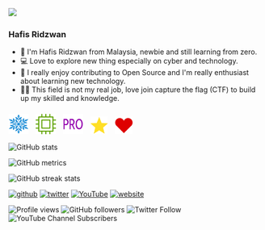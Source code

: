 ![](https://i.postimg.cc/tCYmd31H/ezgif-com-gif-maker-1.gif)
### Hafis Ridzwan

- 🎈 I'm Hafis Ridzwan from Malaysia, newbie and still learning from zero.
- 💻 Love to explore new thing especially on cyber and technology.
- 🐳 I really enjoy contributing to Open Source and I'm really enthusiast about learning new technology. 
- 👷‍♂️ This field is not my real job, love join capture the flag (CTF) to build up my skilled and knowledge.



###


<a href='https://archiveprogram.github.com/'><img src='https://raw.githubusercontent.com/acervenky/animated-github-badges/master/assets/acbadge.gif' width='40' height='40'></a> <a href='https://docs.github.com/en/developers'><img src='https://raw.githubusercontent.com/acervenky/animated-github-badges/master/assets/devbadge.gif' width='40' height='40'></a> <a href='https://github.com/pricing'><img src='https://raw.githubusercontent.com/acervenky/animated-github-badges/master/assets/pro.gif' width='40' height='40'></a> <a href='https://stars.github.com/'><img src='https://raw.githubusercontent.com/acervenky/animated-github-badges/master/assets/starbadge.gif' width='35' height='35'></a> <a href='https://docs.github.com/en/github/supporting-the-open-source-community-with-github-sponsors'><img src='https://raw.githubusercontent.com/acervenky/animated-github-badges/master/assets/sponsorbadge.gif' width='35' height='35'></a> 

![GitHub stats](https://github-readme-stats.vercel.app/api?username=La7z&show_icons=true)  

![GitHub metrics](https://metrics.lecoq.io/La7z)  

![GitHub streak stats](https://streak-stats.demolab.com/?user=La7z)  

[<img src='https://cdn.jsdelivr.net/npm/simple-icons@3.0.1/icons/github.svg' alt='github' height='40'>](https://github.com/La7z)  [<img src='https://cdn.jsdelivr.net/npm/simple-icons@3.0.1/icons/twitter.svg' alt='twitter' height='40'>](https://twitter.com/@xLa7z)  [<img src='https://cdn.jsdelivr.net/npm/simple-icons@3.0.1/icons/youtube.svg' alt='YouTube' height='40'>](https://www.youtube.com/channel/UCODtyF2wtLJ0Dch_L9px0JA)  [<img src='https://cdn.jsdelivr.net/npm/simple-icons@3.0.1/icons/icloud.svg' alt='website' height='40'>](https://github.com/La7z)  

![Profile views](https://gpvc.arturio.dev/La7z)  <img alt="GitHub followers" src="https://img.shields.io/github/followers/La7z?style=social"> 
<img alt="Twitter Follow" src="https://img.shields.io/twitter/follow/xLa7z?style=social"> <img alt="YouTube Channel Subscribers" src="https://img.shields.io/youtube/channel/subscribers/UCODtyF2wtLJ0Dch_L9px0JA?style=social">

